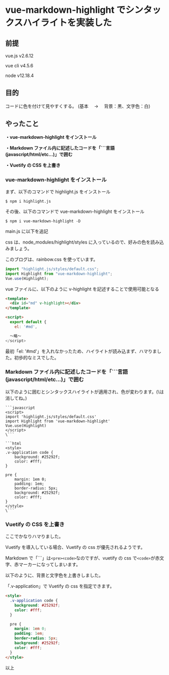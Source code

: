 # vue-markdown-highlight でシンタックスハイライトを実装した

## 前提

vue.js v2.6.12

vue cli v4.5.6

node v12.18.4

## 目的

コードに色を付けて見やすくする。
(基本　 → 　背景：黒、文字色：白)

## やったこと

**・vue-markdown-highlight をインストール**

**・Markdown ファイル内に記述したコードを「```言語(javascript/html/etc...)」で囲む**

**・Vuetify の CSS を上書き**

### vue-markdown-highlight をインストール

まず、以下のコマンドで highlight.js をインストール

```
$ npm i highlight.js
```

その後、以下のコマンドで vue-markdown-highlight をインストール

```
$ npm i vue-markdown-highlight -D
```

main.js に以下を追記

css は、node_modules/highlight/styles に入っているので、好みの色を読み込みましょう。

このブログは、rainbow.css を使っています。

```javascript
import "highlight.js/styles/default.css";
import Highlight from "vue-markdown-highlight";
Vue.use(Highlight);
```

vue ファイルに、以下のように v-highlight を記述することで使用可能となる

```html
<template>
  <div id="md" v-highlight></div>
</template>

<script>
  export default {
    el: '#md',

  〜略〜
</script>
```

最初「el: '#md'」を入れなかったため、ハイライトが読み込まず、ハマりました。初歩的なミスでした。

### Markdown ファイル内に記述したコードを「\```言語(javascript/html/etc...)」で囲む　

以下のように囲むとシンタックスハイライトが適用され、色が変わります。(\は消してね。)

````
```javascript
<script>
import 'highlight.js/styles/default.css'
import Highlight from 'vue-markdown-highlight'
Vue.use(Highlight)
</script>
\```
````

````
```html
<style>
.v-application code {
    background: #25292f;
    color: #fff;
}

pre {
    margin: 1em 0;
    padding: 1em;
    border-radius: 5px;
    background: #25292f;
    color: #fff;
}
</style>
\```
````

### Vuetify の CSS を上書き

ここでかなりハマりました。

Vuetify を導入している場合、Vuetify の css が優先されるようです。

Markdown で「\```」は`<pre><code>`なのですが、vuetify の css で`<code>`が赤文字、赤マーカーになってしまいます。

以下のように、背景と文字色を上書きしました。

「.v-application」で Vuetify の css を指定できます。

```html
<style>
  .v-application code {
    background: #25292f;
    color: #fff;
  }

  pre {
    margin: 1em 0;
    padding: 1em;
    border-radius: 5px;
    background: #25292f;
    color: #fff;
  }
</style>
```

以上

